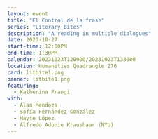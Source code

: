 ```yaml
---
layout: event
title: "El Control de la frase"
series: "Literary Bites"
description: "A reading in multiple dialogues"
date: 2023-10-27
start-time: 12:00PM
end-time: 1:30PM
calendar: 20231023T120000/20231023T133000
location: Humanities Quadrangle 276
card: litbite1.png
banner: litbite1.png
featuring:
  - Katherina Frangi
with:
  - Alan Mendoza
  - Sofía Fernández González
  - Mayte López
  - Alfredo Adonie Kraushaar (NYU)
---
```

